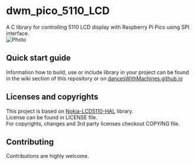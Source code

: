 # dwm_pico_5110_LCD
A C library for controlling 5110 LCD display with Raspberry Pi Pico using SPI interface.</br>
![Photo](https://danceswithmachines.github.io/assets/pico_LCD_lib/picolib.jpg)

## Quick start guide
Information how to build, use or include library in your project can be found in the wiki section of this repository or on [dancesWithMachines.github.io](https://danceswithmachines.github.io/pico_LCD_lib.html)

## Licenses and copyrights
This project is based on [Nokia-LCD5110-HAL](https://github.com/Zeldax64/Nokia-LCD5110-HAL) library.</br>
License can be found in LICENSE file.</br>
For copyrights, changes and 3rd party licenses checkout COPYING file.

## Contributing
Contributions are highly welcome.